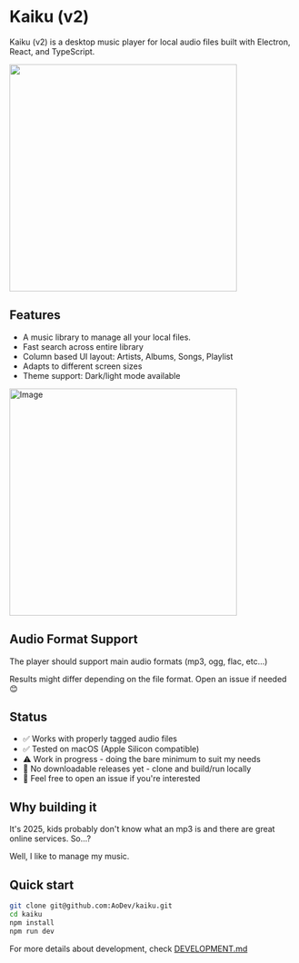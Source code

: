 # Kaiku (v2)

Kaiku (v2) is a desktop music player for local audio files built with Electron, React, and TypeScript.

<img width="400" src="https://github.com/user-attachments/assets/db58b334-e50e-4356-ae40-c7c263b055c8" />

## Features

- A music library to manage all your local files.
- Fast search across entire library
- Column based UI layout: Artists, Albums, Songs, Playlist
- Adapts to different screen sizes
- Theme support: Dark/light mode available

<img width="400" alt="Image" src="https://github.com/user-attachments/assets/b55e6c61-2827-4a0f-a733-1f04e3201355" />

## Audio Format Support

The player should support main audio formats (mp3, ogg, flac, etc...)

Results might differ depending on the file format. Open an issue if needed 😊

## Status

- ✅ Works with properly tagged audio files
- ✅ Tested on macOS (Apple Silicon compatible)
- ⚠️ Work in progress - doing the bare minimum to suit my needs
- 🚧 No downloadable releases yet - clone and build/run locally
- 💬 Feel free to open an issue if you're interested

## Why building it

It's 2025, kids probably don't know what an mp3 is and there are great online services. So...?

Well, I like to manage my music.

## Quick start

```bash
git clone git@github.com:AoDev/kaiku.git
cd kaiku
npm install
npm run dev
```

For more details about development, check [DEVELOPMENT.md](DEVELOPMENT.md)
